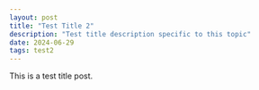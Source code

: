 ```yaml
---
layout: post
title: "Test Title 2"
description: "Test title description specific to this topic"
date: 2024-06-29
tags: test2
---
```

This is a test title post.
